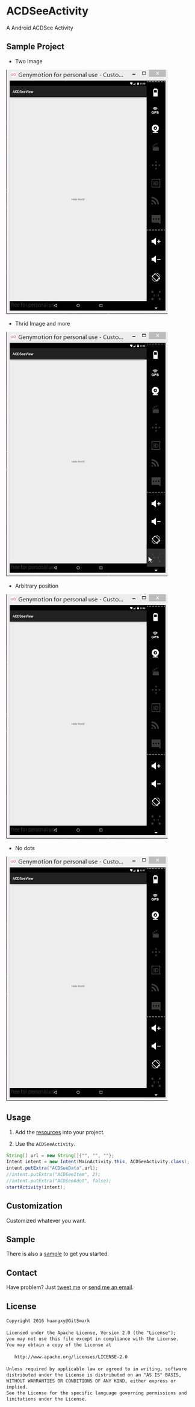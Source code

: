 # ACDSeeActivity
A Android ACDSee Activity

Sample Project
--------------
* Two Image

![](demo1.gif)

* Thrid Image and more

![](demo3.gif)

* Arbitrary position

![](demo2.gif)

* No dots

![](demo4.gif)

Usage
-----
1. Add the [resources](https://github.com/GitSmark/ACDSeeActivity/blob/master/ACDSeeActivityResourse.rar) into your project.

2. Use the `ACDSeeActivity`.
  
  ```java
  String[] url = new String[]{"", "", ""};
  Intent intent = new Intent(MainActivity.this, ACDSeeActivity.class);
  intent.putExtra("ACDSeeData",url);
  //intent.putExtra("ACDSeeItem", 2);
  //intent.putExtra("ACDSeeAdot", false);
  startActivity(intent);
  ```

Customization
-------------------
  Customized whatever you want.
  
Sample
----------
  There is also a [sample](https://github.com/GitSmark/ACDSeeActivity/blob/master/ACDSeeActivityDemo.rar) to get you started.

Contact
--------
  Have problem? Just [tweet me](https://twitter.com/huangxy) or [send me an email](mailto:huangxy8023@foxmail.com).

License
----------

    Copyright 2016 huangxy@GitSmark

    Licensed under the Apache License, Version 2.0 (the "License");
    you may not use this file except in compliance with the License.
    You may obtain a copy of the License at

       http://www.apache.org/licenses/LICENSE-2.0

    Unless required by applicable law or agreed to in writing, software
    distributed under the License is distributed on an "AS IS" BASIS,
    WITHOUT WARRANTIES OR CONDITIONS OF ANY KIND, either express or implied.
    See the License for the specific language governing permissions and
    limitations under the License.


